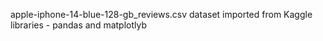 apple-iphone-14-blue-128-gb_reviews.csv dataset imported from Kaggle
libraries - pandas and matplotlyb

